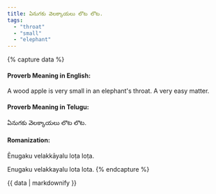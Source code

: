 ```yaml
---
title: ఏనుగకు వెలక్కాయలు లొట లొట.
tags:
  - "throat"
  - "small"
  - "elephant"
---
```


{% capture data %}
#### Proverb Meaning in English:
A wood apple is very small in an elephant's throat.
A very easy matter.

#### Proverb Meaning in Telugu:
ఏనుగకు వెలక్కాయలు లొట లొట.

#### Romanization:
Ēnugaku velakkāyalu loṭa loṭa.

Enugaku velakkayalu lota lota.
{% endcapture %}

{{ data | markdownify }}

